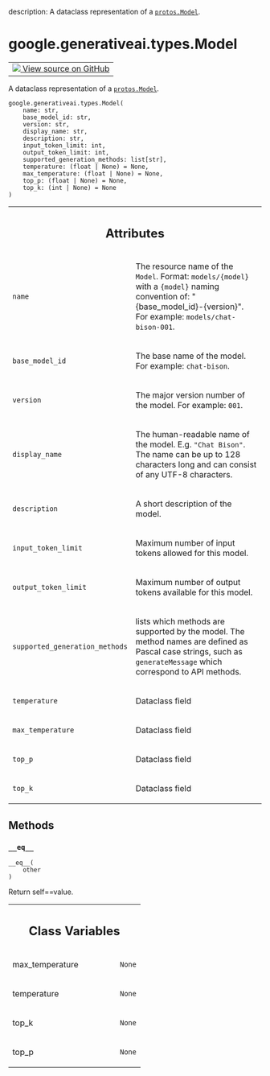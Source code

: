 description: A dataclass representation of a <a href="../../../google/generativeai/protos/Model.md"><code>protos.Model</code></a>.

<div itemscope itemtype="http://developers.google.com/ReferenceObject">
<meta itemprop="name" content="google.generativeai.types.Model" />
<meta itemprop="path" content="Stable" />
<meta itemprop="property" content="__eq__"/>
<meta itemprop="property" content="__init__"/>
<meta itemprop="property" content="max_temperature"/>
<meta itemprop="property" content="temperature"/>
<meta itemprop="property" content="top_k"/>
<meta itemprop="property" content="top_p"/>
</div>

# google.generativeai.types.Model

<!-- Insert buttons and diff -->

<table class="tfo-notebook-buttons tfo-api nocontent">
<td>
  <a target="_blank" href="https://github.com/google/generative-ai-python/blob/master/google/generativeai/types/model_types.py#L91-L122">
    <img src="https://www.tensorflow.org/images/GitHub-Mark-32px.png" />
    View source on GitHub
  </a>
</td>
</table>



A dataclass representation of a <a href="../../../google/generativeai/protos/Model.md"><code>protos.Model</code></a>.

<pre class="devsite-click-to-copy prettyprint lang-py tfo-signature-link">
<code>google.generativeai.types.Model(
    name: str,
    base_model_id: str,
    version: str,
    display_name: str,
    description: str,
    input_token_limit: int,
    output_token_limit: int,
    supported_generation_methods: list[str],
    temperature: (float | None) = None,
    max_temperature: (float | None) = None,
    top_p: (float | None) = None,
    top_k: (int | None) = None
)
</code></pre>



<!-- Placeholder for "Used in" -->




<!-- Tabular view -->
 <table class="responsive fixed orange">
<colgroup><col width="214px"><col></colgroup>
<tr><th colspan="2"><h2 class="add-link">Attributes</h2></th></tr>

<tr>
<td>

`name`<a id="name"></a>

</td>
<td>

The resource name of the `Model`. Format: `models/{model}` with a `{model}` naming
convention of: "{base_model_id}-{version}". For example: `models/chat-bison-001`.

</td>
</tr><tr>
<td>

`base_model_id`<a id="base_model_id"></a>

</td>
<td>

The base name of the model. For example: `chat-bison`.

</td>
</tr><tr>
<td>

`version`<a id="version"></a>

</td>
<td>

 The major version number of the model. For example: `001`.

</td>
</tr><tr>
<td>

`display_name`<a id="display_name"></a>

</td>
<td>

The human-readable name of the model. E.g. `"Chat Bison"`. The name can be up
to 128 characters long and can consist of any UTF-8 characters.

</td>
</tr><tr>
<td>

`description`<a id="description"></a>

</td>
<td>

A short description of the model.

</td>
</tr><tr>
<td>

`input_token_limit`<a id="input_token_limit"></a>

</td>
<td>

Maximum number of input tokens allowed for this model.

</td>
</tr><tr>
<td>

`output_token_limit`<a id="output_token_limit"></a>

</td>
<td>

Maximum number of output tokens available for this model.

</td>
</tr><tr>
<td>

`supported_generation_methods`<a id="supported_generation_methods"></a>

</td>
<td>

lists which methods are supported by the model. The method
names are defined as Pascal case strings, such as `generateMessage` which correspond to
API methods.

</td>
</tr><tr>
<td>

`temperature`<a id="temperature"></a>

</td>
<td>

Dataclass field

</td>
</tr><tr>
<td>

`max_temperature`<a id="max_temperature"></a>

</td>
<td>

Dataclass field

</td>
</tr><tr>
<td>

`top_p`<a id="top_p"></a>

</td>
<td>

Dataclass field

</td>
</tr><tr>
<td>

`top_k`<a id="top_k"></a>

</td>
<td>

Dataclass field

</td>
</tr>
</table>



## Methods

<h3 id="__eq__"><code>__eq__</code></h3>

<pre class="devsite-click-to-copy prettyprint lang-py tfo-signature-link">
<code>__eq__(
    other
)
</code></pre>

Return self==value.






<!-- Tabular view -->
 <table class="responsive fixed orange">
<colgroup><col width="214px"><col></colgroup>
<tr><th colspan="2"><h2 class="add-link">Class Variables</h2></th></tr>

<tr>
<td>

max_temperature<a id="max_temperature"></a>

</td>
<td>

`None`

</td>
</tr><tr>
<td>

temperature<a id="temperature"></a>

</td>
<td>

`None`

</td>
</tr><tr>
<td>

top_k<a id="top_k"></a>

</td>
<td>

`None`

</td>
</tr><tr>
<td>

top_p<a id="top_p"></a>

</td>
<td>

`None`

</td>
</tr>
</table>

